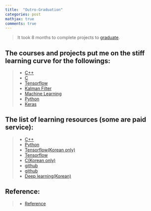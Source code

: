 ```yaml
---
title:  "Outro-Graduation"
categories: post
mathjax: true
comments: true
---
```

>It took 8 months to complete projects to [graduate](https://graduation.udacity.com/confirm/5R7RH56H).

## The courses and projects put me on the stiff learning curve for the followings:
>
>- [C++](https://github.com/SeokLeeUS/cpp_language_practice)
>- [C](https://github.com/SeokLeeUS/c_language_practice)
>- [Tensorflow](https://github.com/SeokLeeUS/TensorFlow_Exercise)
>- [Kalman Filter](https://github.com/SeokLeeUS/KalmanFilter_practice)
>- [Machine Learning](https://github.com/SeokLeeUS/LeNet_Exercise)
>- [Python](https://dojang.io/)
>- [Keras](https://books.google.com/ebooks/app#reader/LTJFDwAAQBAJ)

## The list of learning resources (some are paid service):
>
>- [C++](https://classroom.udacity.com/courses/ud999)
>- [Python](https://www.udemy.com/complete-python-bootcam)
>- [Tensorflow(Korean only)](https://books.google.com/ebooks/app#reader/GXg3DwAAQBAJ)
>- [Tensorflow](https://www.coursera.org/specializations/tensorflow-in-practice)
>- [C(Korean only)](https://dojang.io/)
>- [github](https://www.coursera.org/learn/version-control-with-git)
>- [github](https://classroom.udacity.com/courses/ud775)
>- [Deep learning(Korean)](https://hunkim.github.io/ml/)

## Reference:
>- [Reference](https://docs.google.com/spreadsheets/d/1ZMtaS0Ifh5b9AcZpMV0RAKk8vmG7To65acA2ZQdAIHE/edit?usp=sharing)




